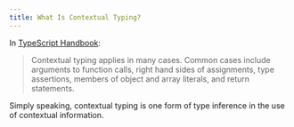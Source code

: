 ```yaml
---
title: What Is Contextual Typing?
---
```


In [TypeScript Handbook](https://www.typescriptlang.org/docs/handbook/type-inference.html#contextual-typing):

> Contextual typing applies in many cases. Common cases include arguments to function calls, right hand sides of assignments, type assertions, members of object and array literals, and return statements.

Simply speaking, contextual typing is one form of type inference in the use of contextual information.
